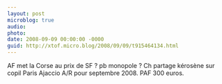 ```yaml
---
layout: post
microblog: true
audio: 
photo: 
date: 2008-09-09 00:00:00 -0000
guid: http://xtof.micro.blog/2008/09/09/t915464134.html
---
```

AF met la Corse au prix de SF ? pb monopole ? Ch partage kérosène sur copil Paris Ajaccio A/R pour septembre 2008. PAF 300 euros.
